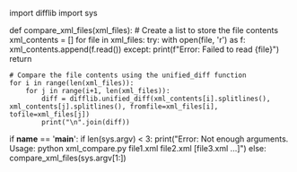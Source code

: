 import difflib
import sys

def compare_xml_files(xml_files):
    # Create a list to store the file contents
    xml_contents = []
    for file in xml_files:
        try:
            with open(file, 'r') as f:
                xml_contents.append(f.read())
        except:
            print(f"Error: Failed to read {file}")
            return

    # Compare the file contents using the unified_diff function
    for i in range(len(xml_files)):
        for j in range(i+1, len(xml_files)):
            diff = difflib.unified_diff(xml_contents[i].splitlines(), xml_contents[j].splitlines(), fromfile=xml_files[i], tofile=xml_files[j])
            print("\n".join(diff))

if __name__ == '__main__':
    if len(sys.argv) < 3:
        print("Error: Not enough arguments. Usage: python xml_compare.py file1.xml file2.xml [file3.xml ...]")
    else:
        compare_xml_files(sys.argv[1:])
